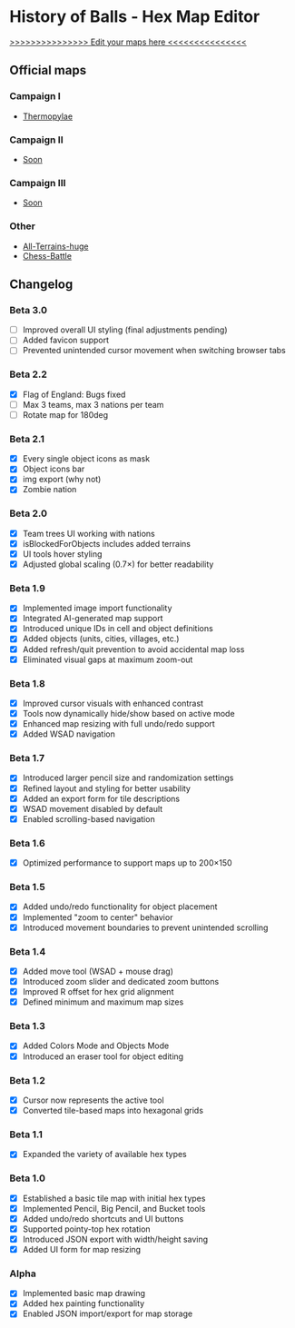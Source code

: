 # History of Balls - Hex Map Editor  
[>>>>>>>>>>>>>>> Edit your maps here <<<<<<<<<<<<<<<](https://luki20091.github.io/Hex-map-editor/)  


## Official maps
### Campaign I
- [Thermopylae](https://github.com/Luki20091/Hex-map-editor/blob/main/maps/Thermopylae.json)

### Campaign II
- [Soon](https://github.com/Luki20091/Hex-map-editor/blob/main/maps/)

### Campaign III
- [Soon](https://github.com/Luki20091/Hex-map-editor/blob/main/maps/)

### Other
- [All-Terrains-huge](https://github.com/Luki20091/Hex-map-editor/blob/main/maps/All-Terrains-huge.json)
- [Chess-Battle](https://github.com/Luki20091/Hex-map-editor/blob/main/maps/Chess-Battle.json)


## Changelog  

### Beta 3.0  
- [ ] Improved overall UI styling (final adjustments pending)  
- [ ] Added favicon support  
- [ ] Prevented unintended cursor movement when switching browser tabs  

### Beta 2.2
- [x] Flag of England: Bugs fixed
- [ ] Max 3 teams, max 3 nations per team
- [ ] Rotate map for 180deg
      
### Beta 2.1  
- [x] Every single object icons as mask
- [x] Object icons bar
- [x] img export (why not)
- [x] Zombie nation

### Beta 2.0  
- [x] Team trees UI working with nations
- [x] isBlockedForObjects includes added terrains
- [x] UI tools hover styling
- [x] Adjusted global scaling (0.7×) for better readability  

### Beta 1.9  
- [x] Implemented image import functionality  
- [x] Integrated AI-generated map support  
- [x] Introduced unique IDs in cell and object definitions  
- [x] Added objects (units, cities, villages, etc.)  
- [x] Added refresh/quit prevention to avoid accidental map loss  
- [x] Eliminated visual gaps at maximum zoom-out  

### Beta 1.8  
- [x] Improved cursor visuals with enhanced contrast  
- [x] Tools now dynamically hide/show based on active mode  
- [x] Enhanced map resizing with full undo/redo support  
- [x] Added WSAD navigation  

### Beta 1.7  
- [x] Introduced larger pencil size and randomization settings  
- [x] Refined layout and styling for better usability  
- [x] Added an export form for tile descriptions  
- [x] WSAD movement disabled by default  
- [x] Enabled scrolling-based navigation  

### Beta 1.6  
- [x] Optimized performance to support maps up to 200×150  

### Beta 1.5  
- [x] Added undo/redo functionality for object placement  
- [x] Implemented "zoom to center" behavior  
- [x] Introduced movement boundaries to prevent unintended scrolling  

### Beta 1.4  
- [x] Added move tool (WSAD + mouse drag)  
- [x] Introduced zoom slider and dedicated zoom buttons  
- [x] Improved R offset for hex grid alignment  
- [x] Defined minimum and maximum map sizes  

### Beta 1.3  
- [x] Added Colors Mode and Objects Mode  
- [x] Introduced an eraser tool for object editing  

### Beta 1.2  
- [x] Cursor now represents the active tool  
- [x] Converted tile-based maps into hexagonal grids  

### Beta 1.1  
- [x] Expanded the variety of available hex types  

### Beta 1.0  
- [x] Established a basic tile map with initial hex types  
- [x] Implemented Pencil, Big Pencil, and Bucket tools  
- [x] Added undo/redo shortcuts and UI buttons  
- [x] Supported pointy-top hex rotation  
- [x] Introduced JSON export with width/height saving  
- [x] Added UI form for map resizing  

### Alpha  
- [x] Implemented basic map drawing  
- [x] Added hex painting functionality  
- [x] Enabled JSON import/export for map storage  

